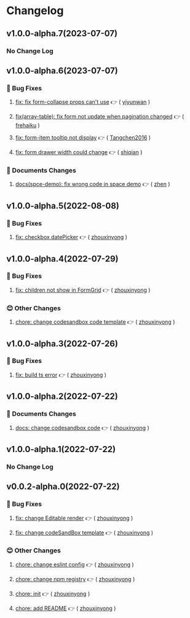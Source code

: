 # Changelog

## v1.0.0-alpha.7(2023-07-07)

### No Change Log

## v1.0.0-alpha.6(2023-07-07)

### :bug: Bug Fixes

1. [fix: fix form-collapse props can't use](https://github.com/formilyjs/antdv-x3/commit/439d7e1) :point_right: ( [yiyunwan](https://github.com/yiyunwan) )

1. [fix(array-table): fix form not update when pagination changed](https://github.com/formilyjs/antdv-x3/commit/c377663) :point_right: ( [frehaiku](https://github.com/frehaiku) )

1. [fix: form-item tooltip not display](https://github.com/formilyjs/antdv-x3/commit/09d80d6) :point_right: ( [Tangchen2016](https://github.com/Tangchen2016) )

1. [fix: form drawer width could change](https://github.com/formilyjs/antdv-x3/commit/31f7159) :point_right: ( [shiqian](https://github.com/shiqian) )

### :memo: Documents Changes

1. [docs(spce-demo): fix wrong code in space demo](https://github.com/formilyjs/antdv-x3/commit/2b67302) :point_right: ( [zhen](https://github.com/zhen) )

## v1.0.0-alpha.5(2022-08-08)

### :bug: Bug Fixes

1. [fix: checkbox datePicker](https://github.com/formilyjs/antdv-x3/commit/ce0f21e) :point_right: ( [zhouxinyong](https://github.com/zhouxinyong) )

## v1.0.0-alpha.4(2022-07-29)

### :bug: Bug Fixes

1. [fix: children not show in FormGrid](https://github.com/formilyjs/antdv-x3/commit/40abb2a) :point_right: ( [zhouxinyong](https://github.com/zhouxinyong) )

### :blush: Other Changes

1. [chore: change codesandbox code template](https://github.com/formilyjs/antdv-x3/commit/58e185e) :point_right: ( [zhouxinyong](https://github.com/zhouxinyong) )

## v1.0.0-alpha.3(2022-07-26)

### :bug: Bug Fixes

1. [fix: build ts error](https://github.com/formilyjs/antdv-x3/commit/0d63b09) :point_right: ( [zhouxinyong](https://github.com/zhouxinyong) )

## v1.0.0-alpha.2(2022-07-22)

### :memo: Documents Changes

1. [docs: change codesandbox code](https://github.com/formilyjs/antdv-x3/commit/ee8c179) :point_right: ( [zhouxinyong](https://github.com/zhouxinyong) )

## v1.0.0-alpha.1(2022-07-22)

### No Change Log

## v0.0.2-alpha.0(2022-07-22)

### :bug: Bug Fixes

1. [fix: change Editable render](https://github.com/formilyjs/antdv-x3/commit/e0ba15f) :point_right: ( [zhouxinyong](https://github.com/zhouxinyong) )

1. [fix: change codeSandBox template](https://github.com/formilyjs/antdv-x3/commit/f93471f) :point_right: ( [zhouxinyong](https://github.com/zhouxinyong) )

### :blush: Other Changes

1. [chore: change eslint config](https://github.com/formilyjs/antdv-x3/commit/fbeee0e) :point_right: ( [zhouxinyong](https://github.com/zhouxinyong) )

1. [chore: change npm registry](https://github.com/formilyjs/antdv-x3/commit/cea0caf) :point_right: ( [zhouxinyong](https://github.com/zhouxinyong) )

1. [chore: init](https://github.com/formilyjs/antdv-x3/commit/9225d65) :point_right: ( [zhouxinyong](https://github.com/zhouxinyong) )

1. [chore: add README](https://github.com/formilyjs/antdv-x3/commit/b18bf2c) :point_right: ( [zhouxinyong](https://github.com/zhouxinyong) )
